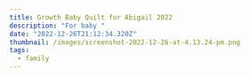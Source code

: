 ```yaml
---
title: Growth Baby Quilt for Abigail 2022
description: "For baby "
date: "2022-12-26T21:12:34.320Z"
thumbnail: /images/screenshot-2022-12-26-at-4.13.24-pm.png
tags:
  - family
---
```

